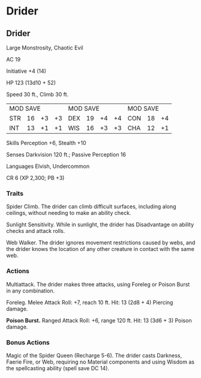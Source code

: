 # Drider

## Drider

Large Monstrosity, Chaotic Evil

AC 19

Initiative +4 (14)

HP 123 (13d10 + 52)

Speed 30 ft., Climb 30 ft.

<table><tr><td colspan="4">MOD SAVE</td><td colspan="4">MOD SAVE</td><td colspan="3">MOD SAVE</td></tr><tr><td>STR</td><td>16</td><td>+3</td><td>+3</td><td>DEX</td><td>19</td><td>+4</td><td>+4</td><td>CON</td><td>18</td><td>+4</td></tr><tr><td>INT</td><td>13</td><td>+1</td><td>+1</td><td>WIS</td><td>16</td><td>+3</td><td>+3</td><td>CHA</td><td>12</td><td>+1</td></tr></table>

Skills Perception +6, Stealth +10

Senses Darkvision 120 ft.; Passive Perception 16

Languages Elvish, Undercommon

CR 6 (XP 2,300; PB +3)

### Traits

Spider Climb. The drider can climb difficult surfaces, including along ceilings, without needing to make an ability check.

Sunlight Sensitivity. While in sunlight, the drider has Disadvantage on ability checks and attack rolls.

Web Walker. The drider ignores movement restrictions caused by webs, and the drider knows the location of any other creature in contact with the same web.

### Actions

Multiattack. The drider makes three attacks, using Foreleg or Poison Burst in any combination.

Foreleg. Melee Attack Roll: +7, reach 10 ft. Hit: 13 (2d8 + 4) Piercing damage.

**Poison Burst.** Ranged Attack Roll: +6, range 120 ft. Hit: 13 (3d6 + 3) Poison damage.

### Bonus Actions

Magic of the Spider Queen (Recharge 5-6). The drider casts Darkness, Faerie Fire, or Web, requiring no Material components and using Wisdom as the spellcasting ability (spell save DC 14).
